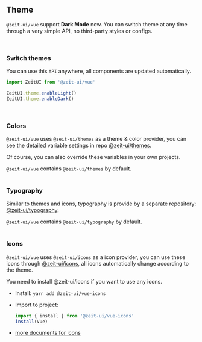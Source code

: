 ## Theme

`@zeit-ui/vue` support **Dark Mode** now. You can switch theme at any time through a very simple API,
no third-party styles or configs.

<br>

### Switch themes

You can use this `API` anywhere, all components are updated automatically.

```js
import ZeitUI from '@zeit-ui/vue'

ZeitUI.theme.enableLight()
ZeitUI.theme.enableDark()
```

<br>

### Colors

`@zeit-ui/vue` uses `@zeit-ui/themes` as a theme & color provider, you can see the detailed variable settings in repo [@zeit-ui/themes](https://github.com/zeit-ui/themes).

Of course, you can also override these variables in your own projects.

<zi-note>
<code>@zeit-ui/vue</code> contains <code>@zeit-ui/themes</code> by default.
</zi-note>

<br>
<br>

### Typography

Similar to themes and icons, typography is provide by a separate repository: [@zeit-ui/typography](https://github.com/zeit-ui/typography).

<zi-note>
<code>@zeit-ui/vue</code> contains <code>@zeit-ui/typography</code> by default.
</zi-note>

<br/>
<br/>

### Icons

`@zeit-ui/vue` uses `@zeit-ui/icons` as a icon provider, you can use these icons through [@zeit-ui/icons](https://github.com/zeit-ui/vue-icons),
all icons automatically change according to the theme.

<zi-note type="warning">
You need to install <zi-link color href="https://github.com/zeit-ui/vue-icons">@zeit-ui/icons</zi-link> if you want to use any icons.
</zi-note>

- Install: `yarn add @zeit-ui/vue-icons`

- Import to project:

    ```js
    import { install } from '@zeit-ui/vue-icons'
    install(Vue)
    ```

- [more documents for icons](https://zeit-vue-icons.now.sh/)


